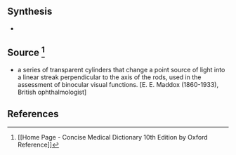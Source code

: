 ## Synthesis
- 
## Source [^1]
- a series of transparent cylinders that change a point source of light into a linear streak perpendicular to the axis of the rods, used in the assessment of binocular visual functions. \[E. E. Maddox (1860-1933), British ophthalmologist]
## References

[^1]: [[Home Page - Concise Medical Dictionary 10th Edition by Oxford Reference]]